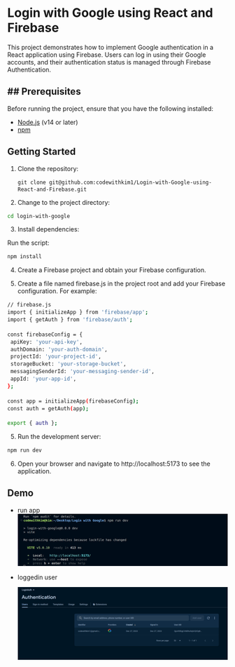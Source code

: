 # Login with Google using React and Firebase

This project demonstrates how to implement Google authentication in a React application using Firebase. Users can log in using their Google accounts, and their authentication status is managed through Firebase Authentication.

## ## Prerequisites
Before running the project, ensure that you have the following installed:

- [Node.js](https://nodejs.org/) (v14 or later)
- [npm](https://www.npmjs.com/)

## Getting Started


1. Clone the repository:

   ```jbash
   git clone git@github.com:codewithkim1/Login-with-Google-using-React-and-Firebase.git
   ```
   
  
2. Change to the project directory:
 ```bash
cd login-with-google

  ```



3. Install dependencies:


Run the script:

```bash
npm install
```
4. Create a Firebase project and obtain your Firebase configuration.

5. Create a file named firebase.js in the project root and add your Firebase configuration. For example:

 ```bash
// firebase.js
import { initializeApp } from 'firebase/app';
import { getAuth } from 'firebase/auth';

const firebaseConfig = {
  apiKey: 'your-api-key',
  authDomain: 'your-auth-domain',
  projectId: 'your-project-id',
  storageBucket: 'your-storage-bucket',
  messagingSenderId: 'your-messaging-sender-id',
  appId: 'your-app-id',
};

const app = initializeApp(firebaseConfig);
const auth = getAuth(app);

export { auth };

  ```

5. Run the development server:

```bash
npm run dev
```
6. Open your browser and navigate to http://localhost:5173 to see the application.

## Demo

- run app
![image](https://raw.githubusercontent.com/codewithkim1/Login-with-Google-using-React-and-Firebase/master/Screenshot%20from%202023-12-27%2017-03-46.png)

- loggedin user

  ![image](https://raw.githubusercontent.com/codewithkim1/Login-with-Google-using-React-and-Firebase/master/Screenshot%20from%202023-12-27%2016-40-16.png)
